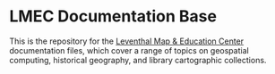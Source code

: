 # LMEC Documentation Base

This is the repository for the [Leventhal Map & Education Center](https://leventhalmap.org) documentation files, which cover a range of topics on geospatial computing, historical geography, and library cartographic collections.

